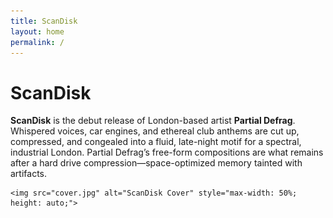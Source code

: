 ```yaml
---
title: ScanDisk
layout: home
permalink: /
---
```


# ScanDisk

**ScanDisk** is the debut release of London-based artist **Partial Defrag**. Whispered voices, car engines, and ethereal club anthems are cut up, compressed, and congealed into a fluid, late-night motif for a spectral, industrial London. Partial Defrag’s free-form compositions are what remains after a hard drive compression—space-optimized memory tainted with artifacts.


    <img src="cover.jpg" alt="ScanDisk Cover" style="max-width: 50%; height: auto;">
